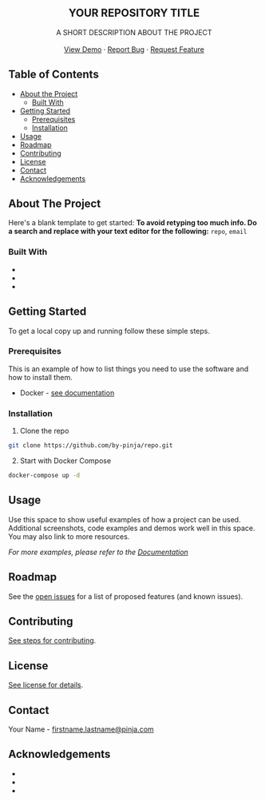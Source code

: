 <!--
    This template file is used and was generated by Repository Validator.
    If you use this file as a template for your own README, you may
    remove this comment.
-->

<div align="center">
  <h2 align="center">YOUR REPOSITORY TITLE</h2>

  <p align="center">
    A SHORT DESCRIPTION ABOUT THE PROJECT
    <br />
    <br />
    <a href="https://github.com/by-pinja/repo">View Demo</a>
    ·
    <a href="https://github.com/by-pinja/repo/issues">Report Bug</a>
    ·
    <a href="https://github.com/by-pinja/repo/issues">Request Feature</a>
  </p>
</div>

## Table of Contents

* [About the Project](#about-the-project)
  * [Built With](#built-with)
* [Getting Started](#getting-started)
  * [Prerequisites](#prerequisites)
  * [Installation](#installation)
* [Usage](#usage)
* [Roadmap](#roadmap)
* [Contributing](#contributing)
* [License](#license)
* [Contact](#contact)
* [Acknowledgements](#acknowledgements)

## About The Project

Here's a blank template to get started:
**To avoid retyping too much info. Do a search and replace with your text editor for the following:**
`repo`, `email`

### Built With

* []()
* []()
* []()

## Getting Started

To get a local copy up and running follow these simple steps.

### Prerequisites

This is an example of how to list things you need to use the software and how to install them.
* Docker - [see documentation](https://docs.docker.com/install/)

### Installation
 
1. Clone the repo
```sh
git clone https://github.com/by-pinja/repo.git
```
2. Start with Docker Compose
```sh
docker-compose up -d
```

## Usage

Use this space to show useful examples of how a project can be used. Additional screenshots, code examples and demos work well in this space. You may also link to more resources.

_For more examples, please refer to the [Documentation](https://example.com)_

## Roadmap

See the [open issues](https://github.com/by-pinja/repo/issues) for a list of proposed features (and known issues).

## Contributing

[See steps for contributing](./CONTRIBUTING.md).

## License

[See license for details](./LICENSE).

## Contact

Your Name - firstname.lastname@pinja.com

## Acknowledgements

* []()
* []()
* []()
